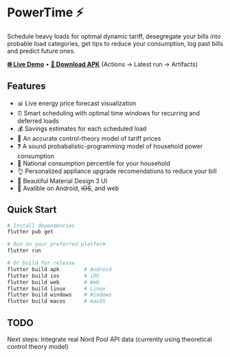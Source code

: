 # PowerTime ⚡

Schedule heavy loads for optimal dynamic tariff, desegregate your bills into probable load categories, get tips to reduce your consumption, log past bills and predict future ones.

**[🌐 Live Demo](https://walking-octopus.github.io/load_schedule/)** • **[📱 Download APK](https://github.com/walking-octopus/load_schedule/actions)** (Actions → Latest run → Artifacts)

## Features

- 📊 Live energy price forecast visualization
- ⏰ Smart scheduling with optimal time windows for recurring and deferred loads
- 💰 Savings estimates for each scheduled load
- 🔧 An accurate control-theory model of tariff prices
- ❓ A sound probabalistic-programming model of household power consumption
- 👥 National consumption percentile for your household
- 👌 Personalized appliance upgrade recomendations to reduce your bill
- 🎯 Beautiful Material Design 3 UI
- 📱 Avalible on Android, ~~iOS~~, and web

## Quick Start

```bash
# Install dependencies
flutter pub get

# Run on your preferred platform
flutter run

# Or build for release
flutter build apk        # Android
flutter build ios        # iOS
flutter build web        # Web
flutter build linux      # Linux
flutter build windows    # Windows
flutter build macos      # macOS
```

## TODO

Next steps: Integrate real Nord Pool API data (currently using theoretical control theory model)
